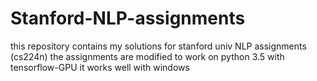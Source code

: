 # Stanford-NLP-assignments

this repository contains my solutions for stanford univ NLP assignments (cs224n)
the assignments are modified to work on python 3.5 with tensorflow-GPU 
it works well with windows 

